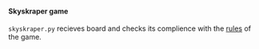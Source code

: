#### Skyskraper game

```skyskraper.py``` recieves board and checks its complience with the [rules](https://cms.ucu.edu.ua/mod/vpl/view.php?id=163068&userid=6019) of the game.